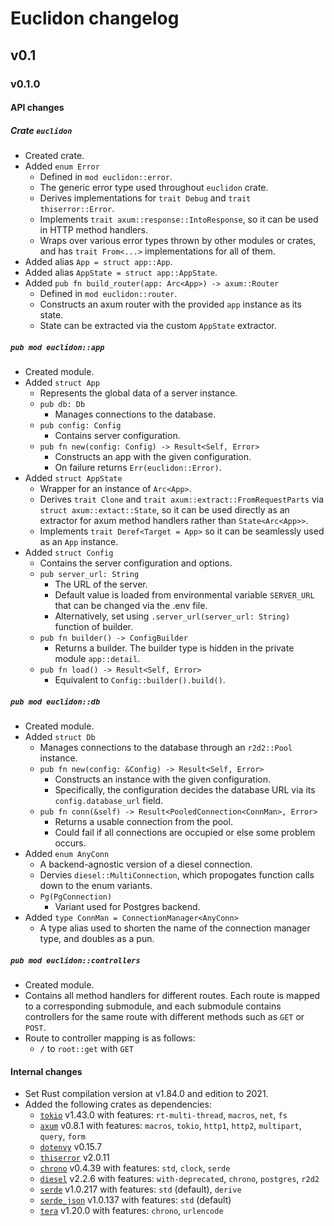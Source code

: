 # Euclidon changelog

## v0.1

### v0.1.0

#### API changes

##### Crate `euclidon`
* Created crate.
* Added `enum Error`
    * Defined in `mod euclidon::error`.
    * The generic error type used throughout `euclidon` crate.
    * Derives implementations for `trait Debug` and `trait thiserror::Error`.
    * Implements `trait axum::response::IntoResponse`, so it can be used in HTTP method handlers.
    * Wraps over various error types thrown by other modules or crates, and has `trait From<...>` implementations for all of them.
* Added alias `App = struct app::App`.
* Added alias `AppState = struct app::AppState`.
* Added `pub fn build_router(app: Arc<App>) -> axum::Router`
    * Defined in `mod euclidon::router`.
    * Constructs an axum router with the provided `app` instance as its state.
    * State can be extracted via the custom `AppState` extractor.

##### `pub mod euclidon::app`
* Created module.
* Added `struct App`
    * Represents the global data of a server instance.
    * `pub db: Db`
        * Manages connections to the database.
    * `pub config: Config`
        * Contains server configuration.
    * `pub fn new(config: Config) -> Result<Self, Error>`
        * Constructs an app with the given configuration.
        * On failure returns `Err(euclidon::Error)`.
* Added `struct AppState`
    * Wrapper for an instance of `Arc<App>`.
    * Derives `trait Clone` and `trait axum::extract::FromRequestParts` via `struct axum::extact::State`, so it can be used directly as an extractor for axum method handlers rather than `State<Arc<App>>`.
    * Implements `trait Deref<Target = App>` so it can be seamlessly used as an `App` instance.
* Added `struct Config`
    * Contains the server configuration and options.
    * `pub server_url: String`
        * The URL of the server.
        * Default value is loaded from environmental variable `SERVER_URL` that can be changed via the .env file.
        * Alternatively, set using `.server_url(server_url: String)` function of builder.
    * `pub fn builder() -> ConfigBuilder`
        * Returns a builder. The builder type is hidden in the private module `app::detail`.
    * `pub fn load() -> Result<Self, Error>`
        * Equivalent to `Config::builder().build()`.

##### `pub mod euclidon::db`
* Created module.
* Added `struct Db`
    * Manages connections to the database through an `r2d2::Pool` instance.
    * `pub fn new(config: &Config) -> Result<Self, Error>`
        * Constructs an instance with the given configuration.
        * Specifically, the configuration decides the database URL via its `config.database_url` field.
    * `pub fn conn(&self) -> Result<PooledConnection<ConnMan>, Error>`
        * Returns a usable connection from the pool.
        * Could fail if all connections are occupied or else some problem occurs.
* Added `enum AnyConn`
    * A backend-agnostic version of a diesel connection.
    * Dervies `diesel::MultiConnection`, which propogates function calls down to the enum variants.
    * `Pg(PgConnection)`
        * Variant used for Postgres backend.
* Added `type ConnMan = ConnectionManager<AnyConn>`
    * A type alias used to shorten the name of the connection manager type, and doubles as a pun.

##### `pub mod euclidon::controllers`
* Created module.
* Contains all method handlers for different routes. Each route is mapped to a corresponding submodule, and each submodule contains controllers for the same route with different methods such as `GET` or `POST`.
* Route to controller mapping is as follows:
    * `/` to `root::get` with `GET`

#### Internal changes
* Set Rust compilation version at v1.84.0 and edition to 2021.
* Added the following crates as dependencies:
    * [`tokio`](https://docs.rs/tokio/1.43.0) v1.43.0 with features: `rt-multi-thread`, `macros`, `net`, `fs`
    * [`axum`](https://docs.rs/axum/0.8.1) v0.8.1 with features: `macros`, `tokio`, `http1`, `http2`, `multipart`, `query`, `form`
    * [`dotenvy`](https://docs.rs/dotenvy/0.15.7) v0.15.7
    * [`thiserror`](https://docs.rs/thiserror/2.0.11) v2.0.11
    * [`chrono`](https://docs.rs/chrono/0.4.39) v0.4.39 with features: `std`, `clock`, `serde`
    * [`diesel`](https://docs.rs/diesel/2.2.6) v2.2.6 with features: `with-deprecated`, `chrono`, `postgres`, `r2d2`
    * [`serde`](https://docs.rs/serde/1.0.217) v1.0.217 with features: `std` (default), `derive`
    * [`serde_json`](https://docs.rs/serde_json/1.0.137) v1.0.137 with features: `std` (default)
    * [`tera`](https://docs.rs/tera/1.20.0) v1.20.0 with features: `chrono`, `urlencode`
